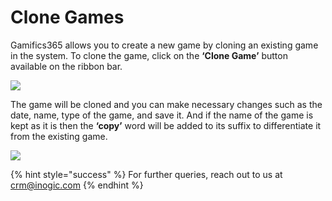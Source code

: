 # Clone Games

Gamifics365 allows you to create a new game by cloning an existing game in the system. To clone the game, click on the **‘Clone Game’** button available on the ribbon bar.

![](<../../.gitbook/assets/Clone game new\_1.png>)

The game will be cloned and you can make necessary changes such as the date, name, type of the game, and save it. And if the name of the game is kept as it is then the **‘copy’** word will be added to its suffix to differentiate it from the existing game.

![](<../../.gitbook/assets/Clone game new\_2.png>)

{% hint style="success" %}
For further queries, reach out to us at [crm@inogic.com](mailto:crm@inogic.com)
{% endhint %}

